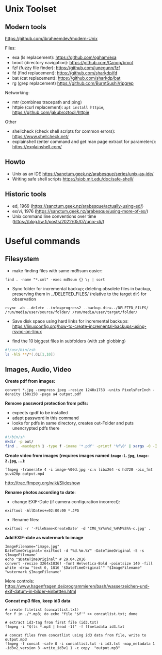 # Unix Toolset

## Modern tools

https://github.com/ibraheemdev/modern-Unix

Files:
* exa (ls replacement): https://github.com/ogham/exa
* broot (directory navigation): https://github.com/Canop/broot
* fzf (fuzzy file finder): https://github.com/junegunn/fzf
* fd (find replacement): https://github.com/sharkdp/fd
* bat (cat replacement): https://github.com/sharkdp/bat
* rg (grep replacement) https://github.com/BurntSushi/ripgrep

Networking:
* mtr (combines tracepath and ping)
* httpie (curl replacement): `apt install httpie`, https://github.com/jakubroztocil/httpie

Other
* shellcheck (check shell scripts for common errors): https://www.shellcheck.net/
* explainshell (enter command and get man page extract for parameters): https://explainshell.com/

## Howto

* Unix as an IDE https://sanctum.geek.nz/arabesque/series/unix-as-ide/
* Writing safe shell scripts https://sipb.mit.edu/doc/safe-shell/

## Historic tools
* ed, 1969 (https://sanctum.geek.nz/arabesque/actually-using-ed/)
* ex/vi, 1976 (https://sanctum.geek.nz/arabesque/using-more-of-ex/)
* Unix command line conventions over time (https://blog.liw.fi/posts/2022/05/07/unix-cli/)


# Useful commands
## Filesystem

* make finding files with same md5sum easier:

```
find . -name "*.xml" -exec md5sum {} \; | sort
```

* Sync folder for incremental backup; deleting obsolete files in backup, preserving them in ../DELETED_FILES/ (relative to the target dir) for observation
```
rsync -ab --delete --info=progress2 --backup-dir=../DELETED_FILES/ /run/media/user/source/folder/ /run/media/user/target/folder/
```
  * Save disk space using hard links for incremental backups: https://linuxconfig.org/how-to-create-incremental-backups-using-rsync-on-linux


* find the 10 biggest files in subfolders (with zsh globbing)
```zsh
#!/usr/bin/zsh
ls -hlS **/*(.OL[1,10])
```

## Images, Audio, Video

**Create pdf from images:**

`convert *.jpg -compress jpeg -resize 1240x1753 -units PixelsPerInch -density 150x150 -page a4 output.pdf`

**Remove password protection from pdfs:**

* expects qpdf to be installed
* adapt password in this command
* looks for pdfs in same directory, creates out-Folder and puts unencrypted pdfs there

```sh
#!/bin/sh
mkdir -p out/
find . -maxdepth 1 -type f -iname '*.pdf' -printf '%f\0' | xargs -0 -I '{}' qpdf --password="secret"  --decrypt '{}' out/'{}'
```



**Create video from images (requires images named `image-1.jpg`, `image-2.jpg`, ...):**

`ffmpeg -framerate 4 -i image-%00d.jpg -c:v libx264 -s hd720 -pix_fmt yuv420p output.mp4`

http://trac.ffmpeg.org/wiki/Slideshow

**Rename photos according to date**:

* change EXIF-Date (if camera configuration incorrect):

`exiftool -AllDates+=02:00:00 *.JPG`

* Rename files:

`exiftool -r '-FileName<CreateDate' -d 'IMG_%Y%m%d_%H%M%S%%-c.jpg' .`

**Add EXIF-date as watermark to image**

```shell
ImageFilename="image.jpg"
DateTimeOriginal=`exiftool -d "%d.%m.%Y" -DateTimeOriginal -S -s $ImageFilename`
echo "$DateTimeOriginal" # 29.04.2016
convert -resize 3264x1836! -font Helvetica-Bold -pointsize 140 -fill white -draw "text 0, 1816 '$DateTimeOriginal'" "$ImageFilename" "watermark_$ImageFilename"
```
More controls: https://www.hagenfragen.de/programmieren/bash/wasserzeichen-und-exif-datum-in-bilder-einbetten.html

**Concat mp3 files, keep id3 data**
```shell
# create filelist (concatlist.txt)
for f in ./*.mp3; do echo "file '$f'" >> concatlist.txt; done

# extract id3-tag from first file (id3.txt)
ffmpeg -i "$(ls *.mp3 | head -1)" -f ffmetadata id3.txt

# concat files from concatlist using id3 data from file, write to output.mp3
ffmpeg -f concat -safe 0 -i concatlist.txt -i id3.txt -map_metadata 1 -id3v2_version 3 -write_id3v1 1 -c copy  "output.mp3"
```
